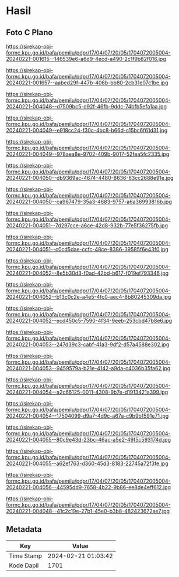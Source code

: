 # Hasil

## Foto C Plano

https://sirekap-obj-formc.kpu.go.id/bafa/pemilu/pdpr/17/04/07/20/05/1704072005004-20240221-001615--146539e6-a6d9-4ecd-a490-2c1f9b82f016.jpg

https://sirekap-obj-formc.kpu.go.id/bafa/pemilu/pdpr/17/04/07/20/05/1704072005004-20240221-001657--aabed29f-447b-406b-bb80-2cb31e07c1be.jpg

https://sirekap-obj-formc.kpu.go.id/bafa/pemilu/pdpr/17/04/07/20/05/1704072005004-20240221-004048--d7509bc5-d92f-46fb-9ddc-74bfb5efa1aa.jpg

https://sirekap-obj-formc.kpu.go.id/bafa/pemilu/pdpr/17/04/07/20/05/1704072005004-20240221-004049--e918cc24-f30c-4bc8-b66d-c15bc6f61d31.jpg

https://sirekap-obj-formc.kpu.go.id/bafa/pemilu/pdpr/17/04/07/20/05/1704072005004-20240221-004049--978aea8e-9702-409b-9017-52fea5fc2335.jpg

https://sirekap-obj-formc.kpu.go.id/bafa/pemilu/pdpr/17/04/07/20/05/1704072005004-20240221-004050--db9369ac-4674-4480-8636-83cc2688e91e.jpg

https://sirekap-obj-formc.kpu.go.id/bafa/pemilu/pdpr/17/04/07/20/05/1704072005004-20240221-004050--ca967479-35a3-4683-9757-a6a36993816b.jpg

https://sirekap-obj-formc.kpu.go.id/bafa/pemilu/pdpr/17/04/07/20/05/1704072005004-20240221-004051--7d297cce-a6ce-42d8-932b-77e5f36275fb.jpg

https://sirekap-obj-formc.kpu.go.id/bafa/pemilu/pdpr/17/04/07/20/05/1704072005004-20240221-004051--c0cd5dae-ccfc-48ce-8386-39585f6e43f0.jpg

https://sirekap-obj-formc.kpu.go.id/bafa/pemilu/pdpr/17/04/07/20/05/1704072005004-20240221-004052--8e5b30d3-f0ad-42bd-b617-f019ef793346.jpg

https://sirekap-obj-formc.kpu.go.id/bafa/pemilu/pdpr/17/04/07/20/05/1704072005004-20240221-004052--b13c0c2e-a4e5-4fc0-aec4-8b80245309da.jpg

https://sirekap-obj-formc.kpu.go.id/bafa/pemilu/pdpr/17/04/07/20/05/1704072005004-20240221-004052--ecd450c5-7590-4f34-9eeb-253cbd47b8e6.jpg

https://sirekap-obj-formc.kpu.go.id/bafa/pemilu/pdpr/17/04/07/20/05/1704072005004-20240221-004053--247d39c3-cabf-41a3-9df2-d57a4588e302.jpg

https://sirekap-obj-formc.kpu.go.id/bafa/pemilu/pdpr/17/04/07/20/05/1704072005004-20240221-004053--9459579a-b21e-4142-a9da-c4036b35fa62.jpg

https://sirekap-obj-formc.kpu.go.id/bafa/pemilu/pdpr/17/04/07/20/05/1704072005004-20240221-004054--a2c66125-0011-4308-9b7e-d1913421a399.jpg

https://sirekap-obj-formc.kpu.go.id/bafa/pemilu/pdpr/17/04/07/20/05/1704072005004-20240221-004054--17504099-d9a7-4d9c-a67a-c9b9b1591e71.jpg

https://sirekap-obj-formc.kpu.go.id/bafa/pemilu/pdpr/17/04/07/20/05/1704072005004-20240221-004055--80c9e43d-23bc-46ac-a5e2-49f5c593174d.jpg

https://sirekap-obj-formc.kpu.go.id/bafa/pemilu/pdpr/17/04/07/20/05/1704072005004-20240221-004055--a62ef763-d360-45d3-8183-22745a72f3fe.jpg

https://sirekap-obj-formc.kpu.go.id/bafa/pemilu/pdpr/17/04/07/20/05/1704072005004-20240221-004056--44595dd9-7658-4b22-9b86-ee8de4eff612.jpg

https://sirekap-obj-formc.kpu.go.id/bafa/pemilu/pdpr/17/04/07/20/05/1704072005004-20240221-004048--41c2c19e-27b1-45e0-b3b8-482423672ae7.jpg


## Metadata

| Key        | Value               |
| ---------- | ------------------- |
| Time Stamp | 2024-02-21 01:03:42 |
| Kode Dapil | 1701                |




